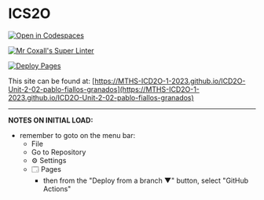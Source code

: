 # ICS2O

[![Open in Codespaces](https://classroom.github.com/assets/launch-codespace-7f7980b617ed060a017424585567c406b6ee15c891e84e1186181d67ecf80aa0.svg)](https://classroom.github.com/open-in-codespaces?assignment_repo_id=14356994)

[![Mr Coxall's Super Linter](https://github.com/MTHS-ICD2O-1-2023/ICD2O-Unit-2-02-pablo-fiallos-granados/workflows/Mr%20Coxall's%20Super%20Linter/badge.svg)](https://github.com/MTHS-ICD2O-1-2023/ICD2O-Unit-2-02-pablo-fiallos-granados/actions)

[![Deploy Pages](https://github.com/MTHS-ICD2O-1-2023/ICD2O-Unit-2-02-pablo-fiallos-granados/workflows/Deploy%20Pages/badge.svg)](https://github.com/MTHS-ICD2O-1-2023/ICD2O-Unit-2-02-pablo-fiallos-granados/actions)

This site can be found at: [https://MTHS-ICD2O-1-2023.github.io/ICD2O-Unit-2-02-pablo-fiallos-granados](https://MTHS-ICD2O-1-2023.github.io/ICD2O-Unit-2-02-pablo-fiallos-granados)

---

**NOTES ON INITIAL LOAD:**
- remember to goto on the menu bar:
  - File
  - Go to Repository
  - ⚙ Settings
  - 🗔 Pages
    - then from the "Deploy from a branch ▼" button, select "GitHub Actions"
